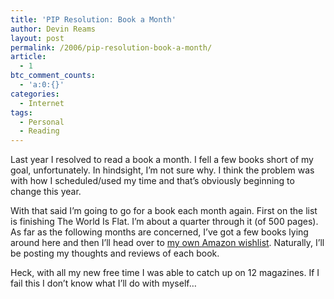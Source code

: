 ```yaml
---
title: 'PIP Resolution: Book a Month'
author: Devin Reams
layout: post
permalink: /2006/pip-resolution-book-a-month/
article:
  - 1
btc_comment_counts:
  - 'a:0:{}'
categories:
  - Internet
tags:
  - Personal
  - Reading
---
```

Last year I resolved to read a book a month. I fell a few books short of my goal, unfortunately. In hindsight, I&#8217;m not sure why. I think the problem was with how I scheduled/used my time and that&#8217;s obviously beginning to change this year.

With that said I&#8217;m going to go for a book each month again. First on the list is finishing The World Is Flat. I&#8217;m about a quarter through it (of 500 pages). As far as the following months are concerned, I&#8217;ve got a few books lying around here and then I&#8217;ll head over to [my own Amazon wishlist][1]. Naturally, I&#8217;ll be posting my thoughts and reviews of each book.

Heck, with all my new free time I was able to catch up on 12 magazines. If I fail this I don&#8217;t know what I&#8217;ll do with myself&#8230;

 [1]: http://www.amazon.com/gp/registry/1DQNZ2USUEZYN